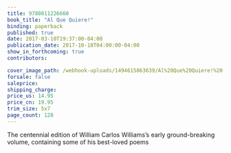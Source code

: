 ```yaml
---
title: 9780811226660
book_title: "Al Que Quiere!"
binding: paperback
published: true
date: 2017-03-10T19:37:00-04:00
publication_date: 2017-10-18T04:00:00-04:00
show_in_forthcoming: true
contributors:

cover_image_path: /webhook-uploads/1494615863639/Al%20Que%20Quiere!%20(cover).jpg
forsale: false
saleprice:
shipping_charge:
price_us: 14.95
price_cn: 19.95
trim_size: 5x7
page_count: 128
---
```

The centennial edition of William Carlos Williams’s early ground-breaking volume, containing some of his best-loved poems

